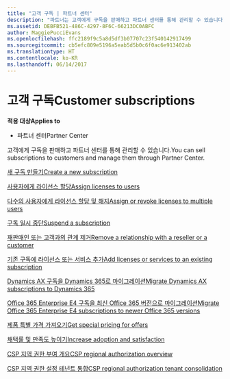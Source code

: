 ```yaml
---
title: "고객 구독 | 파트너 센터"
description: "파트너는 고객에게 구독을 판매하고 파트너 센터를 통해 관리할 수 있습니다."
ms.assetid: DEBFB521-486C-4297-8F6C-66213DC0ABFC
author: MaggiePucciEvans
ms.openlocfilehash: ffc2189f9c5a8d5df3b07707c23f540142917499
ms.sourcegitcommit: cb5efc809e5196a5eab5d5b0c6f0ac6e913402ab
ms.translationtype: HT
ms.contentlocale: ko-KR
ms.lasthandoff: 06/14/2017
---
```

# <a name="customer-subscriptions"></a><span data-ttu-id="4465c-103">고객 구독</span><span class="sxs-lookup"><span data-stu-id="4465c-103">Customer subscriptions</span></span>

**<span data-ttu-id="4465c-104">적용 대상</span><span class="sxs-lookup"><span data-stu-id="4465c-104">Applies to</span></span>**

-  <span data-ttu-id="4465c-105">파트너 센터</span><span class="sxs-lookup"><span data-stu-id="4465c-105">Partner Center</span></span>

<span data-ttu-id="4465c-106">고객에게 구독을 판매하고 파트너 센터를 통해 관리할 수 있습니다.</span><span class="sxs-lookup"><span data-stu-id="4465c-106">You can sell subscriptions to customers and manage them through Partner Center.</span></span> 

[<span data-ttu-id="4465c-107">새 구독 만들기</span><span class="sxs-lookup"><span data-stu-id="4465c-107">Create a new subscription</span></span>](create-a-new-subscription.md)

[<span data-ttu-id="4465c-108">사용자에게 라이선스 할당</span><span class="sxs-lookup"><span data-stu-id="4465c-108">Assign licenses to users</span></span>](assign-licenses-to-users.md)

[<span data-ttu-id="4465c-109">다수의 사용자에게 라이선스 할당 및 해지</span><span class="sxs-lookup"><span data-stu-id="4465c-109">Assign or revoke licenses to multiple users</span></span>](bulk-license-provisioning-for-multiple-users.md)

[<span data-ttu-id="4465c-110">구독 일시 중단</span><span class="sxs-lookup"><span data-stu-id="4465c-110">Suspend a subscription</span></span>](suspend-a-subscription.md)

[<span data-ttu-id="4465c-111">재판매인 또는 고객과의 관계 제거</span><span class="sxs-lookup"><span data-stu-id="4465c-111">Remove a relationship with a reseller or a customer</span></span>](remove-a-relationship.md)

[<span data-ttu-id="4465c-112">기존 구독에 라이선스 또는 서비스 추가</span><span class="sxs-lookup"><span data-stu-id="4465c-112">Add licenses or services to an existing subscription</span></span>](add-licenses-or-services-to-an-existing-subscription.md)

[<span data-ttu-id="4465c-113">Dynamics AX 구독을 Dynamics 365로 마이그레이션</span><span class="sxs-lookup"><span data-stu-id="4465c-113">Migrate Dynamics AX subscriptions to Dynamics 365</span></span>](manual-subscription-migration.md)

[<span data-ttu-id="4465c-114">Office 365 Enterprise E4 구독을 최신 Office 365 버전으로 마이그레이션</span><span class="sxs-lookup"><span data-stu-id="4465c-114">Migrate Office 365 Enterprise E4 subscriptions to newer Office 365 versions</span></span>](migrate-office365-e4-subscriptions-to-newer-versions.md)

[<span data-ttu-id="4465c-115">제품 특별 가격 가져오기</span><span class="sxs-lookup"><span data-stu-id="4465c-115">Get special pricing for offers</span></span>](get-special-pricing-for-offers.md)

[<span data-ttu-id="4465c-116">채택률 및 만족도 높이기</span><span class="sxs-lookup"><span data-stu-id="4465c-116">Increase adoption and satisfaction</span></span>](increasing-adoption-and-satisfaction.md)

[<span data-ttu-id="4465c-117">CSP 지역 권한 부여 개요</span><span class="sxs-lookup"><span data-stu-id="4465c-117">CSP regional authorization overview</span></span>](regional-authorization-overview.md)

[<span data-ttu-id="4465c-118">CSP 지역 권한 설정 테넌트 통합</span><span class="sxs-lookup"><span data-stu-id="4465c-118">CSP regional authorization tenant consolidation</span></span>](csp-regional-authorization-tenant-consolidation.md)

 

 



